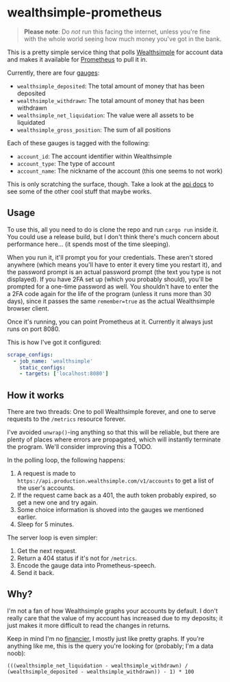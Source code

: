 # wealthsimple-prometheus

> **Please note**: Do _not_ run this facing the internet, unless you're fine with
> the whole world seeing how much money you've got in the bank.

This is a pretty simple service thing that polls [Wealthsimple] for account data
and makes it available for [Prometheus] to pull it in.

[Wealthsimple]: https://wealthsimple.com
[Prometheus]: https://prometheus.io

Currently, there are four [gauges]:

- `wealthsimple_deposited`: The total amount of money that has been deposited
- `wealthsimple_withdrawn`: The total amount of money that has been withdrawn
- `wealthsimple_net_liquidation`: The value were all assets to be liquidated
- `wealthsimple_gross_position`: The sum of all positions

Each of these gauges is tagged with the following:

- `account_id`: The account identifier within Wealthsimple
- `account_type`: The type of account
- `account_name`: The nickname of the account (this one seems to not work)

[gauges]: https://prometheus.io/docs/concepts/metric_types/#gauge

This is only scratching the surface, though. Take a look at the [api docs] to
see some of the other cool stuff that maybe works.

[api docs]: https://developers.wealthsimple.com/

## Usage

To use this, all you need to do is clone the repo and run `cargo run` inside it.
You could use a release build, but I don't think there's much concern about
performance here... (it spends most of the time sleeping).

When you run it, it'll prompt you for your credentials. These aren't stored
anywhere (which means you'll have to enter it every time you restart it), and
the password prompt is an actual password prompt (the text you type is not
displayed). If you have 2FA set up (which you probably should), you'll be
prompted for a one-time password as well. You shouldn't have to enter the a 2FA
code again for the life of the program (unless it runs more than 30 days), since
it passes the same `remember=true` as the actual Wealthsimple browser client.

Once it's running, you can point Prometheus at it. Currently it always just runs
on port 8080.

This is how I've got it configured:

```yaml
scrape_configs:
  - job_name: 'wealthsimple'
    static_configs:
    - targets: ['localhost:8080']
```

## How it works

There are two threads: One to poll Wealthsimple forever, and one to serve
requests to the `/metrics` resource forever.

I've avoided `unwrap()`-ing anything so that this will be reliable, but there
are plenty of places where errors are propagated, which will instantly
terminate the program. We'll consider improving this a TODO.

In the polling loop, the following happens:

1. A request is made to `https://api.production.wealthsimple.com/v1/accounts` to
   get a list of the user's accounts.
1. If the request came back as a 401, the auth token probably expired, so get a
   new one and try again.
1. Some choice information is shoved into the gauges we mentioned earlier.
1. Sleep for 5 minutes.

The server loop is even simpler:

1. Get the next request.
1. Return a 404 status if it's not for `/metrics`.
1. Encode the gauge data into Prometheus-speech.
1. Send it back.

## Why?

I'm not a fan of how Wealthsimple graphs your accounts by default. I don't
really care that the value of my account has increased due to my deposits; it
just makes it more difficult to read the changes in returns.

Keep in mind I'm no [financier], I mostly just like pretty graphs. If you're
anything like me, this is the query you're looking for (probably; I'm a data
noob):

```promql
(((wealthsimple_net_liquidation - wealthsimple_withdrawn) / (wealthsimple_deposited - wealthsimple_withdrawn)) - 1) * 100
```

[financier]: https://en.wikipedia.org/wiki/Financier_(cake)
